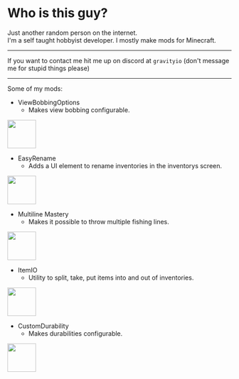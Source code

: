 # Who is this guy?
Just another random person on the internet.<br>
I'm a self taught hobbyist developer. I mostly make mods for Minecraft.
___

If you want to contact me hit me up on discord at `gravityio` (don't message me for stupid things please)
___
Some of my mods:
- ViewBobbingOptions
    - Makes view bobbing configurable.
<img width=64 height=64 src="https://cdn.modrinth.com/data/Yr9J16k6/e1fff3443f0c41c54590ed6c0622b8de6ee662b8.png">

- EasyRename
    - Adds a UI element to rename inventories in the inventorys screen.
<img width=64 height=64 src="https://cdn.modrinth.com/data/w9M3qI9U/e338d0dd4b2df5fbc8ad784d3c682f7f12bcacd2.png">

- Multiline Mastery
    - Makes it possible to throw multiple fishing lines.
<img width=64 height=64 src="https://cdn.modrinth.com/data/mVNyUIPX/f8e8961af3b8952140ef591a4a5c61996ad461a2.png">

- ItemIO
    - Utility to split, take, put items into and out of inventories.
<img width=64 height=64 src="https://cdn.modrinth.com/data/TsnNsVHi/5f320cfd7fb918f8eb8d407077936b9f6de45193.png">

- CustomDurability
    - Makes durabilities configurable.
<img width=64 height=64 src="https://cdn.modrinth.com/data/OKRes5Es/16c8870d72779019359fdf3780398b2925433b02.gif">
